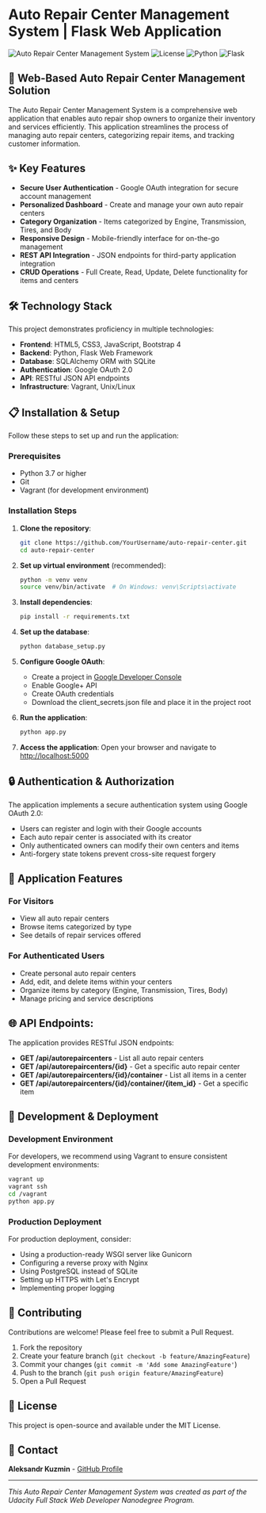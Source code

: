 # Auto Repair Center Management System | Flask Web Application

![Auto Repair Center Management System](https://img.shields.io/badge/Project-Auto%20Repair%20Center-success)
![License](https://img.shields.io/badge/License-MIT-blue)
![Python](https://img.shields.io/badge/Python-3.7+-blue)
![Flask](https://img.shields.io/badge/Flask-2.3.3-green)

## 🔧 Web-Based Auto Repair Center Management Solution

The Auto Repair Center Management System is a comprehensive web application that enables auto repair shop owners to organize their inventory and services efficiently. This application streamlines the process of managing auto repair centers, categorizing repair items, and tracking customer information.

## ✨ Key Features

- **Secure User Authentication** - Google OAuth integration for secure account management
- **Personalized Dashboard** - Create and manage your own auto repair centers
- **Category Organization** - Items categorized by Engine, Transmission, Tires, and Body
- **Responsive Design** - Mobile-friendly interface for on-the-go management
- **REST API Integration** - JSON endpoints for third-party application integration
- **CRUD Operations** - Full Create, Read, Update, Delete functionality for items and centers

## 🛠️ Technology Stack

This project demonstrates proficiency in multiple technologies:

- **Frontend**: HTML5, CSS3, JavaScript, Bootstrap 4
- **Backend**: Python, Flask Web Framework
- **Database**: SQLAlchemy ORM with SQLite
- **Authentication**: Google OAuth 2.0
- **API**: RESTful JSON API endpoints
- **Infrastructure**: Vagrant, Unix/Linux

## 📋 Installation & Setup

Follow these steps to set up and run the application:

### Prerequisites

- Python 3.7 or higher
- Git
- Vagrant (for development environment)

### Installation Steps

1. **Clone the repository**:
   ```bash
   git clone https://github.com/YourUsername/auto-repair-center.git
   cd auto-repair-center
   ```

2. **Set up virtual environment** (recommended):
   ```bash
   python -m venv venv
   source venv/bin/activate  # On Windows: venv\Scripts\activate
   ```

3. **Install dependencies**:
   ```bash
   pip install -r requirements.txt
   ```

4. **Set up the database**:
   ```bash
   python database_setup.py
   ```

5. **Configure Google OAuth**:
   - Create a project in [Google Developer Console](https://console.developers.google.com/)
   - Enable Google+ API
   - Create OAuth credentials
   - Download the client_secrets.json file and place it in the project root

6. **Run the application**:
   ```bash
   python app.py
   ```

7. **Access the application**:
   Open your browser and navigate to [http://localhost:5000](http://localhost:5000)

## 🔒 Authentication & Authorization

The application implements a secure authentication system using Google OAuth 2.0:

- Users can register and login with their Google accounts
- Each auto repair center is associated with its creator
- Only authenticated owners can modify their own centers and items
- Anti-forgery state tokens prevent cross-site request forgery

## 📱 Application Features

### For Visitors
- View all auto repair centers
- Browse items categorized by type
- See details of repair services offered

### For Authenticated Users
- Create personal auto repair centers
- Add, edit, and delete items within your centers
- Organize items by category (Engine, Transmission, Tires, Body)
- Manage pricing and service descriptions

## 🌐 API Endpoints:

The application provides RESTful JSON endpoints:

- **GET /api/autorepaircenters** - List all auto repair centers
- **GET /api/autorepaircenters/{id}** - Get a specific auto repair center
- **GET /api/autorepaircenters/{id}/container** - List all items in a center
- **GET /api/autorepaircenters/{id}/container/{item_id}** - Get a specific item

## 🚀 Development & Deployment

### Development Environment

For developers, we recommend using Vagrant to ensure consistent development environments:

```bash
vagrant up
vagrant ssh
cd /vagrant
python app.py
```

### Production Deployment

For production deployment, consider:

- Using a production-ready WSGI server like Gunicorn
- Configuring a reverse proxy with Nginx
- Using PostgreSQL instead of SQLite
- Setting up HTTPS with Let's Encrypt
- Implementing proper logging

## 🤝 Contributing

Contributions are welcome! Please feel free to submit a Pull Request.

1. Fork the repository
2. Create your feature branch (`git checkout -b feature/AmazingFeature`)
3. Commit your changes (`git commit -m 'Add some AmazingFeature'`)
4. Push to the branch (`git push origin feature/AmazingFeature`)
5. Open a Pull Request

## 📝 License

This project is open-source and available under the MIT License.

## 📧 Contact

**Aleksandr Kuzmin** - [GitHub Profile](https://github.com/AleksanderKuzmin)

---

*This Auto Repair Center Management System was created as part of the Udacity Full Stack Web Developer Nanodegree Program.*
